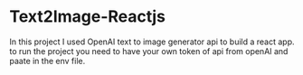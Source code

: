 # Text2Image-Reactjs

In this project I used OpenAI text to image generator api to build a react app. to run the project you need to have your own token of api from openAI and paate in the env file. 
